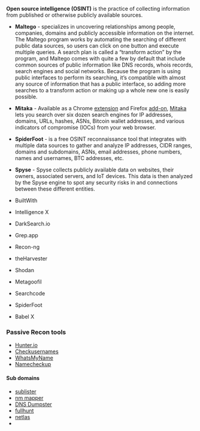 **Open source intelligence (OSINT)** is the practice of collecting information from published or otherwise publicly available sources.

- **Maltego** -  specializes in uncovering relationships among people, companies, domains and publicly accessible information on the internet. The Maltego program works by automating the searching of different public data sources, so users can click on one button and execute multiple queries. A search plan is called a “transform action” by the program, and Maltego comes with quite a few by default that include common sources of public information like DNS records, whois records, search engines and social networks. Because the program is using public interfaces to perform its searching, it’s compatible with almost any source of information that has a public interface, so adding more searches to a transform action or making up a whole new one is easily possible.

- **Mitaka** - Available as a Chrome [extension](https://chrome.google.com/webstore/detail/mitaka/bfjbejmeoibbdpfdbmbacmefcbannnbg) and Firefox [add-on](https://addons.mozilla.org/en-US/firefox/addon/mitaka/), [Mitaka](https://github.com/ninoseki/mitaka) lets you search over six dozen search engines for IP addresses, domains, URLs, hashes, ASNs, Bitcoin wallet addresses, and various indicators of compromise (IOCs) from your web browser.
   
- **SpiderFoot** - is a free OSINT reconnaissance tool that integrates with multiple data sources to gather and analyze IP addresses, CIDR ranges, domains and subdomains, ASNs, email addresses, phone numbers, names and usernames, BTC addresses, etc.
  
- **Spyse** - Spyse collects publicly available data on websites, their owners, associated servers, and IoT devices. This data is then analyzed by the Spyse engine to spot any security risks in and connections between these different entities.
- BuiltWith
- Intelligence X
- DarkSearch.io
- Grep.app
- Recon-ng
- theHarvester
- Shodan
- Metagoofil
- Searchcode
- SpiderFoot
- Babel X

### Passive Recon tools
- [Hunter.io](https://hunter.io/)
- [Checkusernames](https://checkusernames.com/)
- [WhatsMyName](https://whatsmyname.app/)
- [Namecheckup](https://namecheckup.com/)
#### Sub domains
- [sublister](https://github.com/aboul3la/Sublist3r)
- [nm mapper](https://www.nmmapper.com/)
- [DNS Dumpster](https://dnsdumpster.com/)
- [fullhunt](https://fullhunt.io/)
- [netlas](https://netlas.io/)
- 